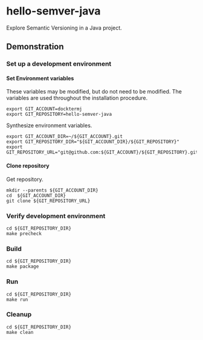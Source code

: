 # hello-semver-java

Explore Semantic Versioning in a Java project.

## Demonstration

### Set up a development environment

#### Set Environment variables

These variables may be modified, but do not need to be modified.
The variables are used throughout the installation procedure.

```console
export GIT_ACCOUNT=docktermj
export GIT_REPOSITORY=hello-semver-java
```

Synthesize environment variables.

```console
export GIT_ACCOUNT_DIR=~/${GIT_ACCOUNT}.git
export GIT_REPOSITORY_DIR="${GIT_ACCOUNT_DIR}/${GIT_REPOSITORY}"
export GIT_REPOSITORY_URL="git@github.com:${GIT_ACCOUNT}/${GIT_REPOSITORY}.git"
```

#### Clone repository

Get repository.

```console
mkdir --parents ${GIT_ACCOUNT_DIR}
cd  ${GIT_ACCOUNT_DIR}
git clone ${GIT_REPOSITORY_URL}
```

### Verify development environment

```console
cd ${GIT_REPOSITORY_DIR}
make precheck
```

### Build

```console
cd ${GIT_REPOSITORY_DIR}
make package
```

### Run

```console
cd ${GIT_REPOSITORY_DIR}
make run
```

### Cleanup

```console
cd ${GIT_REPOSITORY_DIR}
make clean
```

